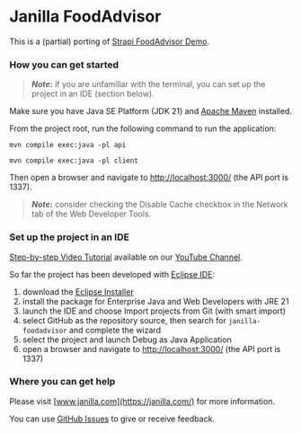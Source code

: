 # Janilla FoodAdvisor

This is a (partial) porting of [Strapi FoodAdvisor Demo](https://github.com/strapi/foodadvisor).

### How you can get started

> **_Note:_**  if you are unfamiliar with the terminal, you can set up the project in an IDE (section below).

Make sure you have Java SE Platform (JDK 21) and [Apache Maven](https://maven.apache.org/install.html) installed.

From the project root, run the following command to run the application:

```shell
mvn compile exec:java -pl api
```

```shell
mvn compile exec:java -pl client
```

Then open a browser and navigate to <http://localhost:3000/> (the API port is 1337).

> **_Note:_**  consider checking the Disable Cache checkbox in the Network tab of the Web Developer Tools.

### Set up the project in an IDE

[Step-by-step Video Tutorial](https://youtu.be/yx6-zZT5IuQ) available on our [YouTube Channel](https://www.youtube.com/@janilla).

So far the project has been developed with [Eclipse IDE](https://eclipseide.org/):

1. download the [Eclipse Installer](https://www.eclipse.org/downloads/packages/installer)
2. install the package for Enterprise Java and Web Developers with JRE 21
3. launch the IDE and choose Import projects from Git (with smart import)
4. select GitHub as the repository source, then search for `janilla-foodadvisor` and complete the wizard
5. select the project and launch Debug as Java Application
6. open a browser and navigate to <http://localhost:3000/> (the API port is 1337)

### Where you can get help

Please visit [www.janilla.com](https://janilla.com/) for more information.

You can use [GitHub Issues](https://github.com/diego-schivo/janilla-foodadvisor/issues) to give or receive feedback.
